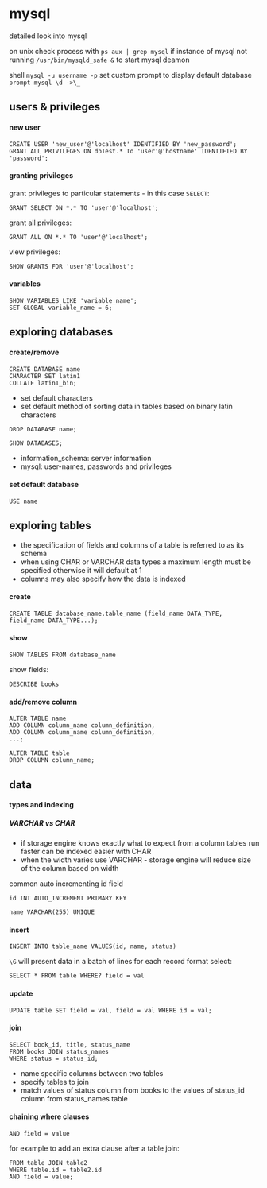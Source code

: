 # mysql
detailed look into mysql

on unix check process with ```ps aux | grep mysql``` if instance of mysql not running ```/usr/bin/mysqld_safe &``` to start mysql deamon

shell ```mysql -u username -p```
set custom prompt to display default database ```prompt mysql \d ->\_```


## users & privileges

#### new user
```mysql
CREATE USER 'new_user'@'localhost' IDENTIFIED BY 'new_password';
GRANT ALL PRIVILEGES ON dbTest.* To 'user'@'hostname' IDENTIFIED BY 'password';
```

#### granting privileges
grant privileges to particular statements - in this case ```SELECT```:
```mysql
GRANT SELECT ON *.* TO 'user'@'localhost';
```
grant all privileges:
```mysql
GRANT ALL ON *.* TO 'user'@'localhost';
```
view privileges:
```mysql
SHOW GRANTS FOR 'user'@'localhost';
```

#### variables

```mysql
SHOW VARIABLES LIKE 'variable_name';
SET GLOBAL variable_name = 6;
```


## exploring databases

#### create/remove
```mysql
CREATE DATABASE name
CHARACTER SET latin1
COLLATE latin1_bin;
```
- set default characters
- set default method of sorting data in tables based on binary latin characters

```mysql
DROP DATABASE name;
```
```mysql
SHOW DATABASES;
```
- information_schema: server information
- mysql: user-names, passwords and privileges

#### set default database
```mysql
USE name
```

## exploring tables

- the specification of fields and columns of a table is referred to as its schema
- when using CHAR or VARCHAR data types a maximum length must be specified otherwise it will default at 1
- columns may also specify how the data is indexed

#### create
```mysql
CREATE TABLE database_name.table_name (field_name DATA_TYPE, field_name DATA_TYPE...);
```

#### show
```mysql
SHOW TABLES FROM database_name
```

show fields:
```mysql
DESCRIBE books
```

#### add/remove column
```mysql
ALTER TABLE name
ADD COLUMN column_name column_definition,
ADD COLUMN column_name column_definition,
...;

ALTER TABLE table
DROP COLUMN column_name;
```

## data

#### types and indexing

##### VARCHAR vs CHAR
- if storage engine knows exactly what to expect from a column tables run faster can be indexed easier with CHAR
- when the width varies use VARCHAR - storage engine will reduce size of the column based on width

common auto incrementing id field
```mysql
id INT AUTO_INCREMENT PRIMARY KEY
```

```mysql
name VARCHAR(255) UNIQUE
```

#### insert
```mysql
INSERT INTO table_name VALUES(id, name, status)
```

```\G``` will present data in a batch of lines for each record format
select:
```mysql
SELECT * FROM table WHERE? field = val
```

#### update
```mysql
UPDATE table SET field = val, field = val WHERE id = val;
```

#### join
```mysql
SELECT book_id, title, status_name
FROM books JOIN status_names
WHERE status = status_id;
```
-  name specific columns between two tables
-  specify tables to join
-  match values of status column from books to the values of status_id column from status_names table

#### chaining where clauses
```mysql
AND field = value
```
for example to add an extra clause after a table join:
```mysql
FROM table JOIN table2
WHERE table.id = table2.id
AND field = value;
```


